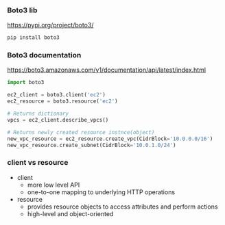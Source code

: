 ### Boto3 lib
https://pypi.org/project/boto3/

```bash
pip install boto3
```

### Boto3 documentation
https://boto3.amazonaws.com/v1/documentation/api/latest/index.html

```python
import boto3

ec2_client = boto3.client('ec2')
ec2_resource = boto3.resource('ec2')

# Returns dictionary
vpcs = ec2_client.describe_vpcs()

# Returns newly created resource instnce(object)
new_vpc_resource = ec2_resource.create_vpc(CidrBlock='10.0.0.0/16')
new_vpc_resource.create_subnet(CidrBlock='10.0.1.0/24')
```

### client vs resource
- client
  - more low level API
  - one-to-one mapping to underlying HTTP operations
- resource
  - provides resource objects to access attributes and perform actions
  - high-level and object-oriented
